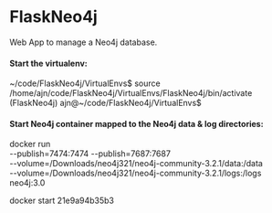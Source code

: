 # FlaskNeo4j
Web App to manage a Neo4j database.


#### Start the virtualenv:
~/code/FlaskNeo4j/VirtualEnvs$ source /home/ajn/code/FlaskNeo4j/VirtualEnvs/FlaskNeo4j/bin/activate
(FlaskNeo4j) ajn@~/code/FlaskNeo4j/VirtualEnvs$

#### Start Neo4j container mapped to the Neo4j data & log directories:
docker run \
    --publish=7474:7474 --publish=7687:7687 \
    --volume=/Downloads/neo4j321/neo4j-community-3.2.1/data:/data \
    --volume=/Downloads/neo4j321/neo4j-community-3.2.1/logs:/logs \
    neo4j:3.0


docker start 21e9a94b35b3

